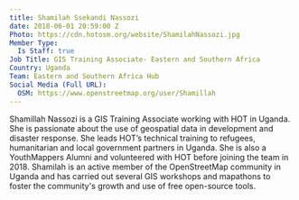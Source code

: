 ```yaml
---
title: Shamilah Ssekandi Nassozi
date: 2018-06-01 20:59:00 Z
Photo: https://cdn.hotosm.org/website/ShamilahNassozi.jpg
Member Type:
  Is Staff: true
Job Title: GIS Training Associate- Eastern and Southern Africa
Country: Uganda
Team: Eastern and Southern Africa Hub
Social Media (Full URL):
  OSM: https://www.openstreetmap.org/user/Shamillah
---
```


Shamillah Nassozi is a GIS Training Associate working with HOT in Uganda. She is passionate about the use of geospatial data in development and disaster response. She leads HOT’s technical training to refugees, humanitarian and local government partners in Uganda. She is also a YouthMappers Alumni and volunteered with HOT before joining the team in 2018. Shamilah is an active member of the OpenStreetMap community in Uganda and has carried out several GIS workshops and mapathons to foster the community's growth and use of free open-source tools.